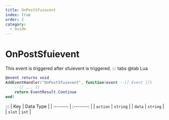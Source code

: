 ```yaml
---
title: OnPostSfuievent
index: true
order: 2
category:
  - Guide
---
```


# OnPostSfuievent
This event is triggered after sfuievent is triggered.
::: tabs
@tab Lua
```lua
@event returns void
AddEventHandler("OnPostSfuievent", function(event --[[ Event ]])
    --[[ ... ]]
    return EventResult.Continue
end)
```

:::
|    Key   | Data Type |
| :------: | :-------: |
| `action` |  `string` |
|  `data`  |  `string` |
|  `slot`  |   `int`   |